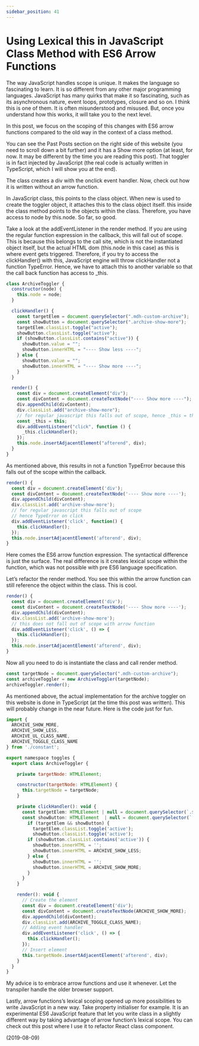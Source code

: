 ```yaml
---
sidebar_position: 41
---
```


# Using Lexical this in JavaScript Class Method with ES6 Arrow Functions

The way JavaScript handles scope is unique. It makes the language so fascinating to learn. It is so different from any other major programming languages. JavaScript has many quirks that make it so fascinating, such as its asynchronous nature, event loops, prototypes, closure and so on. I think this is one of them. It is often misunderstood and misused. But, once you understand how this works, it will take you to the next level.

In this post, we focus on the scoping of this changes with ES6 arrow functions compared to the old way in the context of a class method.

You can see the Past Posts section on the right side of this website (you need to scroll down a bit further) and it has a Show more option (at least, for now. It may be different by the time you are reading this post). That toggler is in fact injected by JavaScript (the real code is actually written in TypeScript, which I will show you at the end).

The class creates a div with the onclick event handler. Now, check out how it is written without an arrow function.

In JavaScript class, this points to the class object. When new is used to create the toggler object, it attaches this to the class object itself. this inside the class method points to the objects within the class. Therefore, you have access to node by this.node. So far, so good.

Take a look at the addEventListener in the render method. If you are using the regular function expression in the callback, this will fall out of scope. This is because this belongs to the call site, which is not the instantiated object itself, but the actual HTML dom (this.node in this case) as this is where event gets triggered. Therefore, if you try to access the clickHandler() with this, JavaScript engine will throw clickHandler not a function TypeError. Hence, we have to attach this to another variable so that the call back function has access to \_this.

```jsx
class ArchiveToggler {
  constructor(node) {
    this.node = node;
  }

  clickHandler() {
    const targetElem = document.querySelector(".mdh-custom-archive");
    const showButton = document.querySelector(".archive-show-more");
    targetElem.classList.toggle("active");
    showButton.classList.toggle("active");
    if (showButton.classList.contains("active")) {
      showButton.value = "";
      showButton.innerHTML = "---- Show less ----";
    } else {
      showButton.value = "";
      showButton.innerHTML = "---- Show more ----";
    }
  }

  render() {
    const div = document.createElement("div");
    const divContent = document.createTextNode("---- Show more ----");
    div.appendChild(divContent);
    div.classList.add("archive-show-more");
    // for regular javascript this falls out of scope, hence _this = this
    const _this = this;
    div.addEventListener("click", function () {
      _this.clickHandler();
    });
    this.node.insertAdjacentElement("afterend", div);
  }
}
```

As mentioned above, this results in not a function TypeError because this falls out of the scope within the callback.

```jsx
render() {
  const div = document.createElement('div');
  const divContent = document.createTextNode('---- Show more ----');
  div.appendChild(divContent);
  div.classList.add('archive-show-more');
  // for regular javascript this falls out of scope
  // hence TypeError on click
  div.addEventListener('click', function() {
    this.clickHandler();
  });
  this.node.insertAdjacentElement('afterend', div);
}
```

Here comes the ES6 arrow function expression. The syntactical difference is just the surface. The real difference is it creates lexical scope within the function, which was not possible with pre ES6 language specification.

Let’s refactor the render method. You see this within the arrow function can still reference the object within the class. This is cool.

```jsx
render() {
  const div = document.createElement('div');
  const divContent = document.createTextNode('---- Show more ----');
  div.appendChild(divContent);
  div.classList.add('archive-show-more');
  // this does not fall out of scope with arrow function
  div.addEventListener('click', () => {
    this.clickHandler();
  });
  this.node.insertAdjacentElement('afterend', div);
}
```

Now all you need to do is instantiate the class and call render method.

```jsx
const targetNode = document.querySelector(".mdh-custom-archive");
const archiveToggler = new ArchiveToggler(targetNode);
archiveToggler.render();
```

As mentioned above, the actual implementation for the archive toggler on this website is done in TypeScript (at the time this post was written). This will probably change in the near future. Here is the code just for fun.

```jsx
import {
  ARCHIVE_SHOW_MORE,
  ARCHIVE_SHOW_LESS,
  ARCHIVE_UL_CLASS_NAME,
  ARCHIVE_TOGGLE_CLASS_NAME
} from './constant';

export namespace toggles {
  export class ArchiveToggler {

    private targetNode: HTMLElement;

    constructor(targetNode: HTMLElement) {
      this.targetNode = targetNode;
    }

    private clickHandler(): void {
      const targetElem: HTMLElement | null = document.querySelector(`.${ARCHIVE_UL_CLASS_NAME}`);
      const showButton: HTMLElement  | null = document.querySelector(`.${ARCHIVE_TOGGLE_CLASS_NAME}`);
        if (targetElem && showButton) {
          targetElem.classList.toggle('active');
          showButton.classList.toggle('active');
        if (showButton.classList.contains('active')) {
          showButton.innerHTML = '';
          showButton.innerHTML = ARCHIVE_SHOW_LESS;
        } else {
          showButton.innerHTML = '';
          showButton.innerHTML = ARCHIVE_SHOW_MORE;
        }
      }
    }

    render(): void {
      // Create the element
      const div = document.createElement('div');
      const divContent = document.createTextNode(ARCHIVE_SHOW_MORE);
      div.appendChild(divContent);
      div.classList.add(ARCHIVE_TOGGLE_CLASS_NAME);
      // Adding event handler
      div.addEventListener('click', () => {
        this.clickHandler();
      });
      // Insert element
      this.targetNode.insertAdjacentElement('afterend', div);
    }
  }
}
```

My advice is to embrace arrow functions and use it whenever. Let the transpiler handle the older browser support.

Lastly, arrow functions’s lexical scoping opened up more possibilities to write JavaScript in a new way. Take property initialiser for example. It is an experimental ES6 JavaScript feature that let you write class in a slightly different way by taking advantage of arrow function’s lexical scope. You can check out this post where I use it to refactor React class component.

(2019-08-09)
